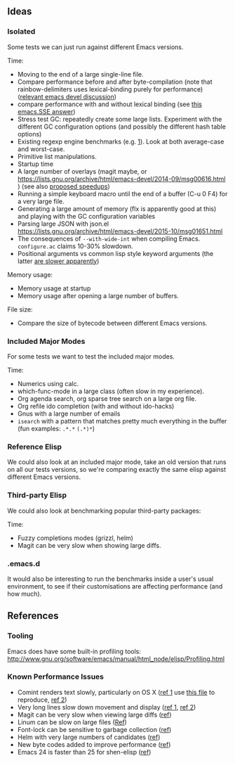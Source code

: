 ## Ideas

### Isolated

Some tests we can just run against different Emacs versions.

Time:

* Moving to the end of a large single-line file.
* Compare performance before and after byte-compilation (note that
  rainbow-delimiters uses lexical-binding purely for performance)
  ([relevant emacs devel discussion](https://lists.gnu.org/archive/html/emacs-devel/2015-10/msg01695.html))
* compare performance with and without lexical binding (see
  [this emacs.SSE answer](http://emacs.stackexchange.com/q/2129))
* Stress test GC: repeatedly create some large lists. Experiment with
  the different GC configuration options (and possibly the different
  hash table options)
* Existing regexp engine benchmarks
  (e.g. [1](http://sljit.sourceforge.net/regex_perf.html)). Look at
  both average-case and worst-case.
* Primitive list manipulations.
* Startup time
* A large number of overlays (magit maybe, or
  https://lists.gnu.org/archive/html/emacs-devel/2014-09/msg00616.html
  ) (see also [proposed speedups](https://lists.gnu.org/archive/html/emacs-devel/2014-09/msg00671.html))
* Running a simple keyboard macro until the end of a buffer (C-u 0 F4)
  for a very large file.
* Generating a large amount of memory (flx is apparently good at this)
  and playing with the GC configuration variables
* Parsing large JSON with json.el
  https://lists.gnu.org/archive/html/emacs-devel/2015-10/msg01651.html
* The consequences of `--with-wide-int` when compiling
  Emacs. `configure.ac` claims 10-30% slowdown.
* Positional arguments vs common lisp style keyword arguments
  (the latter [are slower apparently](https://lists.gnu.org/archive/html/emacs-devel/2016-02/msg01400.html))

Memory usage:

* Memory usage at startup
* Memory usage after opening a large number of buffers.

File size:

* Compare the size of bytecode between different Emacs versions.

### Included Major Modes

For some tests we want to test the included major modes.

Time:

* Numerics using calc.
* which-func-mode in a large class (often slow in my experience).
* Org agenda search, org sparse tree search on a large org file.
* Org refile ido completion (with and without ido-hacks)
* Gnus with a large number of emails
* `isearch` with a pattern that matches pretty much everything in the
  buffer (fun examples: `.*.*` `(.*)*`)

### Reference Elisp

We could also look at an included major mode, take an old version that
runs on all our tests versions, so we're comparing exactly the same
elisp against different Emacs versions.

### Third-party Elisp

We could also look at benchmarking popular third-party packages:

Time:

* Fuzzy completions modes (grizzl, helm)
* Magit can be very slow when showing large diffs.

### .emacs.d

It would also be interesting to run the benchmarks inside a user's
usual environment, to see if their customisations are affecting
performance (and how much).

## References

### Tooling

Emacs does have some built-in profiling tools:
http://www.gnu.org/software/emacs/manual/html_node/elisp/Profiling.html

### Known Performance Issues

* Comint renders text slowly, particularly on OS X
([ref 1](http://www.reddit.com/r/emacs/comments/2e8byy/slowass_text_rendering/ck06mzi)
use [this file](https://gist.github.com/Wilfred/59795973e6231cefe8f9)
to reproduce,
[ref 2](https://github.com/JuliaLang/julia/pull/8026))
* Very long lines slow down movement and display
  ([ref 1](http://emacs.stackexchange.com/q/598/304), [ref 2](http://www.reddit.com/r/emacs/comments/2o483m/if_the_display_code_of_emacs_is_complex_why_it/cmltfq9))
* Magit can be very slow when viewing large diffs
([ref](https://github.com/Wilfred/emacsbench/issues/1))
* Linum can be slow on large files
([Ref](http://www.reddit.com/r/emacs/comments/2k5nhp/welcome_to_the_dark_side_switching_to_emacs/clk43j7?context=3))
* Font-lock can be sensitive to garbage collection ([ref](http://emacs.stackexchange.com/q/5351/304))
* Helm with very large numbers of candidates ([ref](http://www.reddit.com/r/emacs/comments/2pvmkm/helm_projectile_now_enables_fuzzy_matching_by/cn1wg2d))
* New byte codes added to improve performance ([ref](https://lists.gnu.org/archive/html/emacs-devel/2016-02/msg00826.html))
* Emacs 24 is faster than 25 for shen-elisp ([ref](http://lists.gnu.org/archive/html/emacs-devel/2016-08/msg00540.html))

